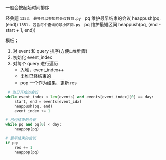 <!-- 任务调度 -->

一般会按起始时间排序

经典题
`1353. 最多可以参加的会议数目.py `
pq 维护最早结束的会议 heappush(pq, (end))
`1851. 包含每个查询的最小区间.py `
pq 维护最短区间 heappush(pq, (end - start + 1, end))

模板；

1. 对 event 和 query 排序(方便`出堆`步骤)
2. 初始化 event_index
3. 对每个 query 进行遍历
   - 入堆，event_index++
   - 出堆已经结束的
   - pop 一个作为结果，更新 res

```Python
 # 当日开始的会议
while event_index < len(events) and events[event_index][0] == day:
    start, end = events[event_idx]
    heappush(pq, end)
    event_index += 1

# 已经结束的会议
while pq and pq[0] < day:
    heappop(pq)

# 最早结束的会议
if pq:
    res += 1
    heappop(pq)
```
